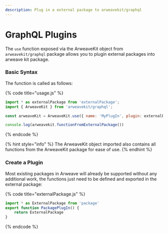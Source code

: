 ```yaml
---
description: Plug in a external package to arweavekit/graphql
---
```


# GraphQL Plugins

The `use` function exposed via the ArweaveKit object from `arweavekit/graphql` package allows you to plugin external packages into arweave kit package.

### Basic Syntax

The function is called as follows:

{% code title="usage.js" %}
```javascript
import * as externalPackage from 'externalPackage';
import { ArweaveKit } from 'arweavekit/graphql';

const arweaveKit = ArweaveKit.use({ name: 'MyPlugIn', plugin: externalPackage });

console.log(arweavekit.functionFromExternalPackage())
```
{% endcode %}



{% hint style="info" %}
The ArweaveKit object imported also contains all functions from the ArweaveKit package for ease of use.
{% endhint %}

### Create a Plugin

Most existing packages in Arweave will already be supported without any additional work, the functions just need to be defined and exported in the external package:

{% code title="externalPackage.js" %}
```javascript
import * as ExternalPackage from 'package'
export function PackagePlugIn() {
    return ExternalPackage
}
```
{% endcode %}
